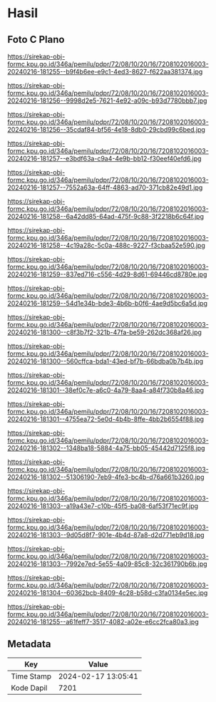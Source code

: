 # Hasil

## Foto C Plano

https://sirekap-obj-formc.kpu.go.id/346a/pemilu/pdpr/72/08/10/20/16/7208102016003-20240216-181255--b9f4b6ee-e9c1-4ed3-8627-f622aa381374.jpg

https://sirekap-obj-formc.kpu.go.id/346a/pemilu/pdpr/72/08/10/20/16/7208102016003-20240216-181256--9998d2e5-7621-4e92-a09c-b93d7780bbb7.jpg

https://sirekap-obj-formc.kpu.go.id/346a/pemilu/pdpr/72/08/10/20/16/7208102016003-20240216-181256--35cdaf84-bf56-4e18-8db0-29cbd99c6bed.jpg

https://sirekap-obj-formc.kpu.go.id/346a/pemilu/pdpr/72/08/10/20/16/7208102016003-20240216-181257--e3bdf63a-c9a4-4e9b-bb12-f30eef40efd6.jpg

https://sirekap-obj-formc.kpu.go.id/346a/pemilu/pdpr/72/08/10/20/16/7208102016003-20240216-181257--7552a63a-64ff-4863-ad70-371cb82e49d1.jpg

https://sirekap-obj-formc.kpu.go.id/346a/pemilu/pdpr/72/08/10/20/16/7208102016003-20240216-181258--6a42dd85-64ad-475f-9c88-3f2218b6c64f.jpg

https://sirekap-obj-formc.kpu.go.id/346a/pemilu/pdpr/72/08/10/20/16/7208102016003-20240216-181258--4c19a28c-5c0a-488c-9227-f3cbaa52e590.jpg

https://sirekap-obj-formc.kpu.go.id/346a/pemilu/pdpr/72/08/10/20/16/7208102016003-20240216-181259--837ed716-c556-4d29-8d61-69446cd8780e.jpg

https://sirekap-obj-formc.kpu.go.id/346a/pemilu/pdpr/72/08/10/20/16/7208102016003-20240216-181259--54d1e34b-bde3-4b6b-b0f6-4ae9d5bc6a5d.jpg

https://sirekap-obj-formc.kpu.go.id/346a/pemilu/pdpr/72/08/10/20/16/7208102016003-20240216-181300--c8f3b7f2-321b-47fa-be59-262dc368af26.jpg

https://sirekap-obj-formc.kpu.go.id/346a/pemilu/pdpr/72/08/10/20/16/7208102016003-20240216-181300--560cffca-bda1-43ed-bf7b-66bdba0b7b4b.jpg

https://sirekap-obj-formc.kpu.go.id/346a/pemilu/pdpr/72/08/10/20/16/7208102016003-20240216-181301--38ef0c7e-a6c0-4a79-8aa4-a84f730b8a46.jpg

https://sirekap-obj-formc.kpu.go.id/346a/pemilu/pdpr/72/08/10/20/16/7208102016003-20240216-181301--4755ea72-5e0d-4b4b-8ffe-4bb2b6554f88.jpg

https://sirekap-obj-formc.kpu.go.id/346a/pemilu/pdpr/72/08/10/20/16/7208102016003-20240216-181302--1348ba18-5884-4a75-bb05-45442d7125f8.jpg

https://sirekap-obj-formc.kpu.go.id/346a/pemilu/pdpr/72/08/10/20/16/7208102016003-20240216-181302--51306190-7eb9-4fe3-bc4b-d76a661b3260.jpg

https://sirekap-obj-formc.kpu.go.id/346a/pemilu/pdpr/72/08/10/20/16/7208102016003-20240216-181303--a19a43e7-c10b-45f5-ba08-6af53f71ec9f.jpg

https://sirekap-obj-formc.kpu.go.id/346a/pemilu/pdpr/72/08/10/20/16/7208102016003-20240216-181303--9d05d8f7-901e-4b4d-87a8-d2d771eb9d18.jpg

https://sirekap-obj-formc.kpu.go.id/346a/pemilu/pdpr/72/08/10/20/16/7208102016003-20240216-181303--7992e7ed-5e55-4a09-85c8-32c361790b6b.jpg

https://sirekap-obj-formc.kpu.go.id/346a/pemilu/pdpr/72/08/10/20/16/7208102016003-20240216-181304--60362bcb-8409-4c28-b58d-c3fa0134e5ec.jpg

https://sirekap-obj-formc.kpu.go.id/346a/pemilu/pdpr/72/08/10/20/16/7208102016003-20240216-181255--a61feff7-3517-4082-a02e-e6cc2fca80a3.jpg


## Metadata

| Key        | Value               |
| ---------- | ------------------- |
| Time Stamp | 2024-02-17 13:05:41 |
| Kode Dapil | 7201                |



